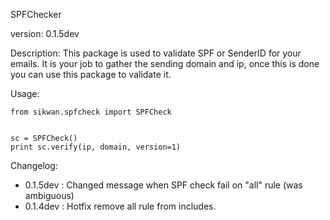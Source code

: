 SPFChecker

version: 0.1.5dev

Description:
This package is used to validate SPF or SenderID for your emails. It is your job to gather the sending domain and ip,
once this is done you can use this package to validate it.

Usage:

```
from sikwan.spfcheck import SPFCheck


sc = SPFCheck()
print sc.verify(ip, domain, version=1)

```


Changelog:

* 0.1.5dev : Changed message when SPF check fail on "all" rule (was ambiguous)
* 0.1.4dev : Hotfix remove all rule from includes.
